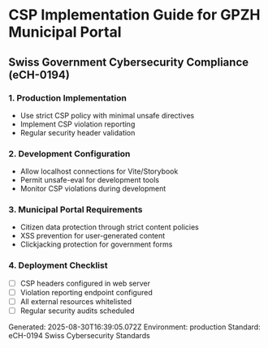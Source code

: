 # CSP Implementation Guide for GPZH Municipal Portal

## Swiss Government Cybersecurity Compliance (eCH-0194)

### 1. Production Implementation
- Use strict CSP policy with minimal unsafe directives
- Implement CSP violation reporting
- Regular security header validation

### 2. Development Configuration  
- Allow localhost connections for Vite/Storybook
- Permit unsafe-eval for development tools
- Monitor CSP violations during development

### 3. Municipal Portal Requirements
- Citizen data protection through strict content policies
- XSS prevention for user-generated content
- Clickjacking protection for government forms

### 4. Deployment Checklist
- [ ] CSP headers configured in web server
- [ ] Violation reporting endpoint configured
- [ ] All external resources whitelisted
- [ ] Regular security audits scheduled

Generated: 2025-08-30T16:39:05.072Z
Environment: production
Standard: eCH-0194 Swiss Cybersecurity Standards
